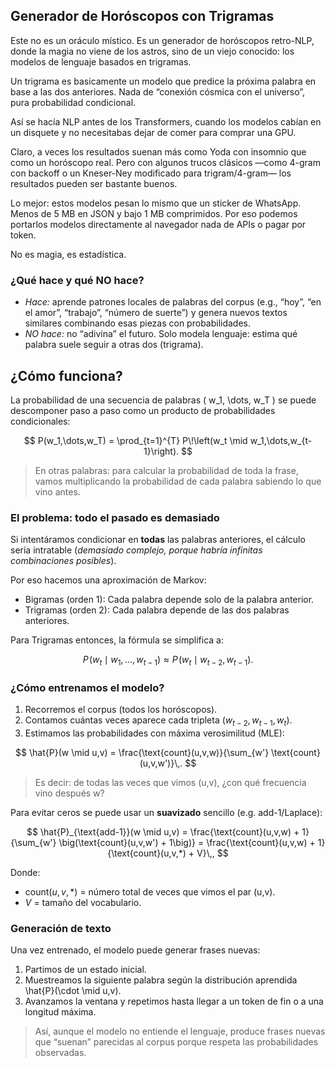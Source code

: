 ## Generador de Horóscopos con Trigramas

Este no es un oráculo místico. Es un generador de horóscopos retro-NLP, donde la magia no viene de los astros, sino de un viejo conocido: los modelos de lenguaje basados en trigramas.

Un trigrama es basicamente un modelo que predice la próxima palabra en base a las dos anteriores. Nada de “conexión cósmica con el universo”, pura probabilidad condicional. 

Así se hacía NLP antes de los Transformers, cuando los modelos cabían en un disquete y no necesitabas dejar de comer para comprar una GPU.

Claro, a veces los resultados suenan más como Yoda con insomnio que como un horóscopo real. Pero con algunos trucos clásicos —como 4-gram con backoff o un Kneser-Ney modificado para trigram/4-gram— los resultados pueden ser bastante buenos.

Lo mejor: estos modelos pesan lo mismo que un sticker de WhatsApp. Menos de 5 MB en JSON y bajo 1 MB comprimidos. Por eso podemos portarlos modelos directamente al navegador nada de APIs o pagar por token.

No es magia, es estadística.

### ¿Qué hace y qué NO hace?
- *Hace:* aprende patrones locales de palabras del corpus (e.g., “hoy”, “en el amor”, “trabajo”, “número de suerte”) y genera nuevos textos similares combinando esas piezas con probabilidades.
- *NO hace:* no “adivina” el futuro. Solo modela lenguaje: estima qué palabra suele seguir a otras dos (trigrama).

## ¿Cómo funciona?

La probabilidad de una secuencia de palabras \( w_1, \dots, w_T \) se puede descomponer paso a paso como un producto de probabilidades condicionales:

$$
P(w_1,\dots,w_T) = \prod_{t=1}^{T} P\!\left(w_t \mid w_1,\dots,w_{t-1}\right).
$$

> En otras palabras: para calcular la probabilidad de toda la frase, vamos multiplicando la probabilidad de cada palabra sabiendo lo que vino antes.

### El problema: todo el pasado es demasiado

Si intentáramos condicionar en **todas** las palabras anteriores, el cálculo sería intratable (_demasiado complejo, porque habría infinitas combinaciones posibles_).

Por eso hacemos una aproximación de Markov:
- Bigramas (orden 1): Cada palabra depende solo de la palabra anterior.
- Trigramas (orden 2): Cada palabra depende de las dos palabras anteriores.

Para Trigramas entonces, la fórmula se simplifica a:

$$
P\!\left(w_t \mid w_1,\dots,w_{t-1}\right) \approx P\!\left(w_t \mid w_{t-2}, w_{t-1}\right).
$$

### ¿Cómo entrenamos el modelo?

1.	Recorremos el corpus (todos los horóscopos).
2.	Contamos cuántas veces aparece cada tripleta $(w_{t-2}, w_{t-1}, w_t)$.
3.	Estimamos las probabilidades con máxima verosimilitud (MLE):


$$
\hat{P}(w \mid u,v) = \frac{\text{count}(u,v,w)}{\sum_{w'} \text{count}(u,v,w')}\,.
$$

> Es decir: de todas las veces que vimos (u,v), ¿con qué frecuencia vino después w?

Para evitar ceros se puede usar un **suavizado** sencillo (e.g. add-1/Laplace):

$$
\hat{P}_{\text{add-1}}(w \mid u,v) = \frac{\text{count}(u,v,w) + 1}{\sum_{w'} \big(\text{count}(u,v,w') + 1\big)} = \frac{\text{count}(u,v,w) + 1}{\text{count}(u,v,*) + V}\,,
$$

Donde:
- $\text{count}(u,v,*)$ = número total de veces que vimos el par (u,v).
- $V$ = tamaño del vocabulario.

### Generación de texto

Una vez entrenado, el modelo puede generar frases nuevas:
1.	Partimos de un estado inicial.
2.	Muestreamos la siguiente palabra según la distribución aprendida \hat{P}(\cdot \mid u,v).
3.	Avanzamos la ventana y repetimos hasta llegar a un token de fin o a una longitud máxima.

> Así, aunque el modelo no entiende el lenguaje, produce frases nuevas que “suenan” parecidas al corpus porque respeta las probabilidades observadas.